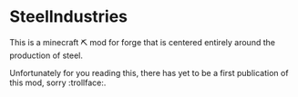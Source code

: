 # SteelIndustries
This is a minecraft :pick: mod for forge that is centered entirely around the production of steel.

Unfortunately for you reading this, there has yet to be a first publication of this mod, sorry :trollface:.